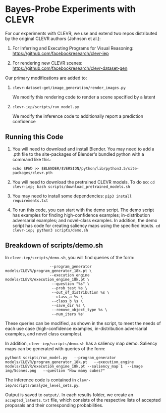 # Bayes-Probe Experiments with CLEVR

For our experiments with CLEVR, we use and extend two repos distributed by the original CLEVR authors (Johnson et al.):

1. For Inferring and Executing Programs for Visual Reasoning:  https://github.com/facebookresearch/clevr-iep

2. For rendering new CLEVR scenes:  https://github.com/facebookresearch/clevr-dataset-gen

Our primary modifications are added to:
1. `clevr-dataset-get/image_generation/render_images.py`

    We modify this rendering code to render a scene specified by a latent

2. `clevr-iep/scripts/run_model.py`

    We modify the inference code to additionally report a prediction confidence

## Running this Code

1. You will need to download and install Blender.
   You may need to add a .pth file to the site-packages of Blender's
   bundled python with a command like this:

   `echo $PWD >> $BLENDER/$VERSION/python/lib/python3.5/site-packages/clevr.pth
   `

2. You will need to download the pretrained CLEVR models. To do so:
   `cd clevr-iep;
    bash scripts/download_pretrained_models.sh
    `

3. You may need to install some dependencies:
   `pip3 install requirements.txt
   `

4. To run this code, you can start with the demo script.
   The demo script has examples for finding high-confidence examples;
   in-distribution adversarial examples; and novel-class examples.
   In addition, the demo script has code for creating saliency maps using the specified inputs.
   `cd clevr-iep; python3 scripts/demo.sh
   `


## Breakdown of scripts/demo.sh

In `clevr-iep/scripts/demo.sh`, you will find queries of the form:

```request_template = 'python3 scripts/analyze_level_sets.py \
                    --program_generator models/CLEVR/program_generator_18k.pt \
                    --execution_engine models/CLEVR/execution_engine_18k.pt \
                     --question "%s" \
                     --prob_test %s \
                     --out_of_distribution %s \
                     --class_a %s \
                     --class_b %s \
                     --save_dir %s \
                     --remove_object_type %s \
                     --num_iters %s'
```

These queries can be modified, as shown in the script, to meet the needs of each
use case (high-confidence examples, in-distribution adversarial examples, and novel
class examples).

In addition, `clevr-iep/scripts/demo.sh` has a saliency map demo. Saliency maps can be
generated with queries of the form:
```
python3 scripts/run_model.py   --program_generator models/CLEVR/program_generator_18k.pt   --execution_engine models/CLEVR/execution_engine_18k.pt --saliency_map 1  --image img/5cones.png   --question "How many cubes?"
```

The inference code is contained in `clevr-iep/scripts/analyze_level_sets.py`.

Output is saved to `output/`. In each results folder, we create an `accepted_latents.txt` file, which consists of the respective lists of accepted proposals and their corresponding probabilities.
